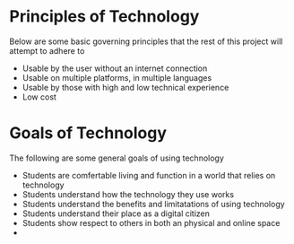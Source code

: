 # Principles of Technology

Below are some basic governing principles that the rest of this project will attempt to adhere to

* Usable by the user without an internet connection
* Usable on multiple platforms, in multiple languages
* Usable by those with high and low technical experience
* Low cost 

# Goals of Technology

The following are some general goals of using technology

* Students are comfertable living and function in a world that relies on technology
* Students understand how the technology they use works
* Students understand the benefits and limitatations of using technology
* Students understand their place as a digital citizen
* Students show respect to others in both an physical and online space
* 


